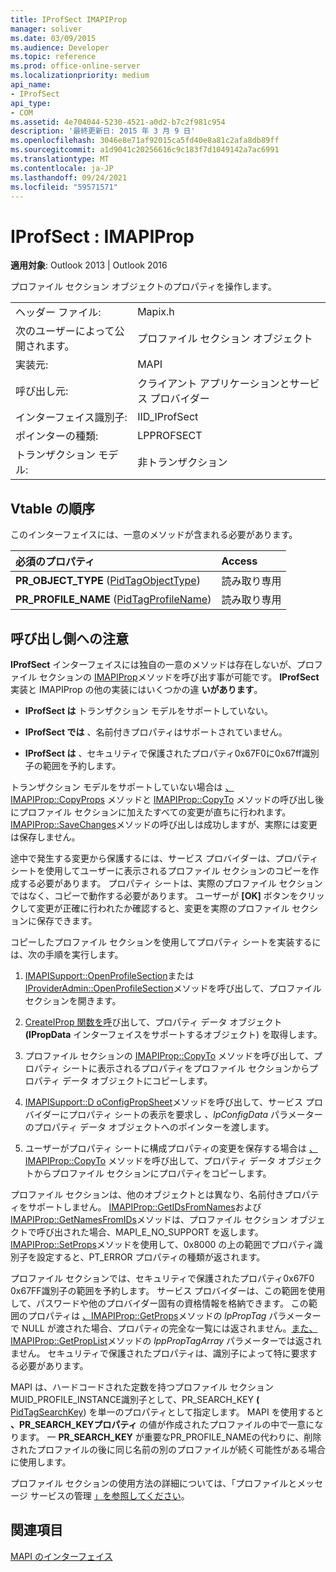 ```yaml
---
title: IProfSect IMAPIProp
manager: soliver
ms.date: 03/09/2015
ms.audience: Developer
ms.topic: reference
ms.prod: office-online-server
ms.localizationpriority: medium
api_name:
- IProfSect
api_type:
- COM
ms.assetid: 4e704044-5230-4521-a0d2-b7c2f981c954
description: '最終更新日: 2015 年 3 月 9 日'
ms.openlocfilehash: 3046e8e71af92015ca5fd40e8a81c2afa8db89ff
ms.sourcegitcommit: a1d9041c20256616c9c183f7d1049142a7ac6991
ms.translationtype: MT
ms.contentlocale: ja-JP
ms.lasthandoff: 09/24/2021
ms.locfileid: "59571571"
---
```

# <a name="iprofsect--imapiprop"></a>IProfSect : IMAPIProp

  
  
**適用対象**: Outlook 2013 | Outlook 2016 
  
プロファイル セクション オブジェクトのプロパティを操作します。 
  
|||
|:-----|:-----|
|ヘッダー ファイル:  <br/> |Mapix.h  <br/> |
|次のユーザーによって公開されます。  <br/> |プロファイル セクション オブジェクト  <br/> |
|実装元:  <br/> |MAPI  <br/> |
|呼び出し元:  <br/> |クライアント アプリケーションとサービス プロバイダー  <br/> |
|インターフェイス識別子:  <br/> |IID_IProfSect  <br/> |
|ポインターの種類:  <br/> |LPPROFSECT  <br/> |
|トランザクション モデル:  <br/> |非トランザクション  <br/> |
   
## <a name="vtable-order"></a>Vtable の順序

このインターフェイスには、一意のメソッドが含まれる必要があります。
  
|**必須のプロパティ**|**Access**|
|:-----|:-----|
|**PR_OBJECT_TYPE** ([PidTagObjectType](pidtagobjecttype-canonical-property.md))  <br/> |読み取り専用  <br/> |
|**PR_PROFILE_NAME** ([PidTagProfileName](pidtagprofilename-canonical-property.md))  <br/> |読み取り専用  <br/> |
   
## <a name="notes-to-callers"></a>呼び出し側への注意

**IProfSect** インターフェイスには独自の一意のメソッドは存在しないが、プロファイル セクションの [IMAPIProp](imapipropiunknown.md)メソッドを呼び出す事が可能です。 **IProfSect** 実装と IMAPIProp の他の実装にはいくつかの違 **いがあります**。
  
- **IProfSect は** トランザクション モデルをサポートしていない。 
    
- **IProfSect では** 、名前付きプロパティはサポートされていません。 
    
- **IProfSect は** 、セキュリティで保護されたプロパティ0x67F0に0x67ff識別子の範囲を予約します。 
    
トランザクション モデルをサポートしていない場合は [、IMAPIProp::CopyProps](imapiprop-copyprops.md) メソッドと [IMAPIProp::CopyTo](imapiprop-copyto.md) メソッドの呼び出し後にプロファイル セクションに加えたすべての変更が直ちに行われます。 [IMAPIProp::SaveChanges](imapiprop-savechanges.md)メソッドの呼び出しは成功しますが、実際には変更は保存しません。 
  
途中で発生する変更から保護するには、サービス プロバイダーは、プロパティ シートを使用してユーザーに表示されるプロファイル セクションのコピーを作成する必要があります。 プロパティ シートは、実際のプロファイル セクションではなく、コピーで動作する必要があります。 ユーザーが **[OK]** ボタンをクリックして変更が正確に行われたか確認すると、変更を実際のプロファイル セクションに保存できます。 
  
コピーしたプロファイル セクションを使用してプロパティ シートを実装するには、次の手順を実行します。
  
1. [IMAPISupport::OpenProfileSection](imapisupport-openprofilesection.md)または[IProviderAdmin::OpenProfileSection](iprovideradmin-openprofilesection.md)メソッドを呼び出して、プロファイル セクションを開きます。 
    
2. [CreateIProp 関数を呼](createiprop.md)び出して、プロパティ データ オブジェクト **(IPropData** インターフェイスをサポートするオブジェクト) を取得します。 
    
3. プロファイル セクションの [IMAPIProp::CopyTo](imapiprop-copyto.md) メソッドを呼び出して、プロパティ シートに表示されるプロパティをプロファイル セクションからプロパティ データ オブジェクトにコピーします。 
    
4. [IMAPISupport::D oConfigPropSheet](imapisupport-doconfigpropsheet.md)メソッドを呼び出して、サービス プロバイダーにプロパティ シートの表示を要求し _、lpConfigData_ パラメーターのプロパティ データ オブジェクトへのポインターを渡します。 
    
5. ユーザーがプロパティ シートに構成プロパティの変更を保存する場合は [、IMAPIProp::CopyTo](imapiprop-copyto.md) メソッドを呼び出して、プロパティ データ オブジェクトからプロファイル セクションにプロパティをコピーします。 
    
プロファイル セクションは、他のオブジェクトとは異なり、名前付きプロパティをサポートしません。 [IMAPIProp::GetIDsFromNames](imapiprop-getidsfromnames.md)および[IMAPIProp::GetNamesFromIDs](imapiprop-getnamesfromids.md)メソッドは、プロファイル セクション オブジェクトで呼び出された場合、MAPI_E_NO_SUPPORT を返します。 [IMAPIProp::SetProps](imapiprop-setprops.md)メソッドを使用して、0x8000 の上の範囲でプロパティ識別子を設定すると、PT_ERROR プロパティの種類が返されます。 
  
プロファイル セクションでは、セキュリティで保護されたプロパティ0x67F0 0x67FF識別子の範囲を予約します。 サービス プロバイダーは、この範囲を使用して、パスワードや他のプロバイダー固有の資格情報を格納できます。 この範囲のプロパティは [、IMAPIProp::GetProps](imapiprop-getprops.md)メソッドの _lpPropTag_ パラメーターで NULL が渡された場合、プロパティの完全な一覧には返されません。[また、IMAPIProp::GetPropList](imapiprop-getproplist.md)メソッドの _lppPropTagArray_ パラメーターでは返されません。 セキュリティで保護されたプロパティは、識別子によって特に要求する必要があります。 
  
MAPI は、ハードコードされた定数を持つプロファイル セクションMUID_PROFILE_INSTANCE識別子として、PR_SEARCH_KEY **(** [PidTagSearchKey](pidtagsearchkey-canonical-property.md)) を単一のプロパティとして指定します。 MAPI を使用すると **、PR_SEARCH_KEYプロパティ** の値が作成されたプロファイルの中で一意になります。 一 **PR_SEARCH_KEY** が重要なPR_PROFILE_NAMEの代わりに、削除されたプロファイルの後に同じ名前の別のプロファイルが続く可能性がある場合に使用します。 
  
プロファイル セクションの使用方法の詳細については、「プロファイルとメッセージ サービスの管理 [」を参照してください](administering-profiles-and-message-services.md)。
  
## <a name="see-also"></a>関連項目



[MAPI のインターフェイス](mapi-interfaces.md)

